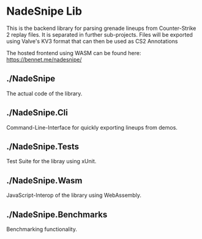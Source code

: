# NadeSnipe Lib

This is the backend library for parsing grenade lineups from Counter-Strike 2 replay files.
It is separated in further sub-projects. Files will be exported using Valve's KV3 format that can then be used as CS2 Annotations

The hosted frontend using WASM can be found here: https://bennet.me/nadesnipe/

## ./NadeSnipe

The actual code of the library. 

## ./NadeSnipe.Cli

Command-Line-Interface for quickly exporting lineups from demos.

## ./NadeSnipe.Tests

Test Suite for the libray using xUnit.

## ./NadeSnipe.Wasm

JavaScript-Interop of the library using WebAssembly.

## ./NadeSnipe.Benchmarks

Benchmarking functionality.
